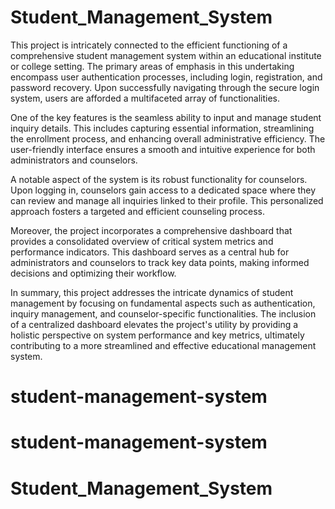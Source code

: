 # Student_Management_System
This project is intricately connected to the efficient functioning of a comprehensive student management system within an educational institute or college setting. The primary areas of emphasis in this undertaking encompass user authentication processes, including login, registration, and password recovery. Upon successfully navigating through the secure login system, users are afforded a multifaceted array of functionalities.

One of the key features is the seamless ability to input and manage student inquiry details. This includes capturing essential information, streamlining the enrollment process, and enhancing overall administrative efficiency. The user-friendly interface ensures a smooth and intuitive experience for both administrators and counselors.

A notable aspect of the system is its robust functionality for counselors. Upon logging in, counselors gain access to a dedicated space where they can review and manage all inquiries linked to their profile. This personalized approach fosters a targeted and efficient counseling process.

Moreover, the project incorporates a comprehensive dashboard that provides a consolidated overview of critical system metrics and performance indicators. This dashboard serves as a central hub for administrators and counselors to track key data points, making informed decisions and optimizing their workflow.

In summary, this project addresses the intricate dynamics of student management by focusing on fundamental aspects such as authentication, inquiry management, and counselor-specific functionalities. The inclusion of a centralized dashboard elevates the project's utility by providing a holistic perspective on system performance and key metrics, ultimately contributing to a more streamlined and effective educational management system.
# student-management-system
# student-management-system
# Student_Management_System
